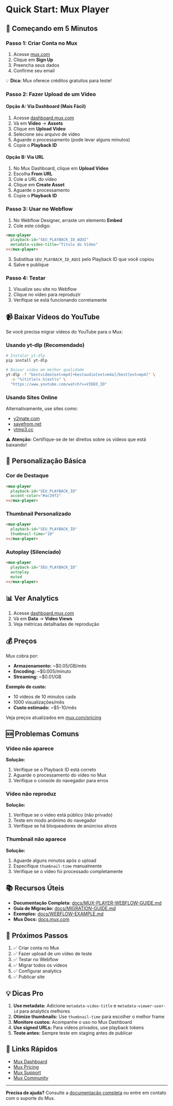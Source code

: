 # Quick Start: Mux Player

## 🚀 Começando em 5 Minutos

### Passo 1: Criar Conta no Mux

1. Acesse [mux.com](https://mux.com)
2. Clique em **Sign Up**
3. Preencha seus dados
4. Confirme seu email

💡 **Dica:** Mux oferece créditos gratuitos para teste!

### Passo 2: Fazer Upload de um Vídeo

#### Opção A: Via Dashboard (Mais Fácil)

1. Acesse [dashboard.mux.com](https://dashboard.mux.com/)
2. Vá em **Video** → **Assets**
3. Clique em **Upload Video**
4. Selecione seu arquivo de vídeo
5. Aguarde o processamento (pode levar alguns minutos)
6. Copie o **Playback ID**

#### Opção B: Via URL

1. No Mux Dashboard, clique em **Upload Video**
2. Escolha **From URL**
3. Cole a URL do vídeo
4. Clique em **Create Asset**
5. Aguarde o processamento
6. Copie o **Playback ID**

### Passo 3: Usar no Webflow

1. No Webflow Designer, arraste um elemento **Embed**
2. Cole este código:

```html
<mux-player
  playback-id="SEU_PLAYBACK_ID_AQUI"
  metadata-video-title="Título do Vídeo"
></mux-player>
```

3. Substitua `SEU_PLAYBACK_ID_AQUI` pelo Playback ID que você copiou
4. Salve e publique

### Passo 4: Testar

1. Visualize seu site no Webflow
2. Clique no vídeo para reproduzir
3. Verifique se está funcionando corretamente

## 📹 Baixar Vídeos do YouTube

Se você precisa migrar vídeos do YouTube para o Mux:

### Usando yt-dlp (Recomendado)

```bash
# Instalar yt-dlp
pip install yt-dlp

# Baixar vídeo em melhor qualidade
yt-dlp -f "bestvideo[ext=mp4]+bestaudio[ext=m4a]/best[ext=mp4]" \
  -o "%(title)s.%(ext)s" \
  "https://www.youtube.com/watch?v=VIDEO_ID"
```

### Usando Sites Online

Alternativamente, use sites como:
- [y2mate.com](https://y2mate.com)
- [savefrom.net](https://savefrom.net)
- [ytmp3.cc](https://ytmp3.cc)

⚠️ **Atenção:** Certifique-se de ter direitos sobre os vídeos que está baixando!

## 🎨 Personalização Básica

### Cor de Destaque

```html
<mux-player
  playback-id="SEU_PLAYBACK_ID"
  accent-color="#ac39f2"
></mux-player>
```

### Thumbnail Personalizado

```html
<mux-player
  playback-id="SEU_PLAYBACK_ID"
  thumbnail-time="10"
></mux-player>
```

### Autoplay (Silenciado)

```html
<mux-player
  playback-id="SEU_PLAYBACK_ID"
  autoplay
  muted
></mux-player>
```

## 📊 Ver Analytics

1. Acesse [dashboard.mux.com](https://dashboard.mux.com/)
2. Vá em **Data** → **Video Views**
3. Veja métricas detalhadas de reprodução

## 💰 Preços

Mux cobra por:
- **Armazenamento:** ~$0.05/GB/mês
- **Encoding:** ~$0.005/minuto
- **Streaming:** ~$0.01/GB

**Exemplo de custo:**
- 10 vídeos de 10 minutos cada
- 1000 visualizações/mês
- **Custo estimado:** ~$5-10/mês

Veja preços atualizados em [mux.com/pricing](https://mux.com/pricing)

## 🆘 Problemas Comuns

### Vídeo não aparece

**Solução:**
1. Verifique se o Playback ID está correto
2. Aguarde o processamento do vídeo no Mux
3. Verifique o console do navegador para erros

### Vídeo não reproduz

**Solução:**
1. Verifique se o vídeo está público (não privado)
2. Teste em modo anônimo do navegador
3. Verifique se há bloqueadores de anúncios ativos

### Thumbnail não aparece

**Solução:**
1. Aguarde alguns minutos após o upload
2. Especifique `thumbnail-time` manualmente
3. Verifique se o vídeo foi processado completamente

## 📚 Recursos Úteis

- **Documentação Completa:** [docs/MUX-PLAYER-WEBFLOW-GUIDE.md](./MUX-PLAYER-WEBFLOW-GUIDE.md)
- **Guia de Migração:** [docs/MIGRATION-GUIDE.md](./MIGRATION-GUIDE.md)
- **Exemplos:** [docs/WEBFLOW-EXAMPLE.md](./WEBFLOW-EXAMPLE.md)
- **Mux Docs:** [docs.mux.com](https://docs.mux.com/)

## 🎯 Próximos Passos

1. ✅ Criar conta no Mux
2. ✅ Fazer upload de um vídeo de teste
3. ✅ Testar no Webflow
4. ✅ Migrar todos os vídeos
5. ✅ Configurar analytics
6. ✅ Publicar site

## 💡 Dicas Pro

1. **Use metadata:** Adicione `metadata-video-title` e `metadata-viewer-user-id` para analytics melhores
2. **Otimize thumbnails:** Use `thumbnail-time` para escolher o melhor frame
3. **Monitore custos:** Acompanhe o uso no Mux Dashboard
4. **Use signed URLs:** Para vídeos privados, use playback tokens
5. **Teste antes:** Sempre teste em staging antes de publicar

## 🔗 Links Rápidos

- [Mux Dashboard](https://dashboard.mux.com/)
- [Mux Pricing](https://mux.com/pricing)
- [Mux Support](https://mux.com/support)
- [Mux Community](https://community.mux.com/)

---

**Precisa de ajuda?** Consulte a [documentação completa](./MUX-PLAYER-WEBFLOW-GUIDE.md) ou entre em contato com o suporte do Mux.

